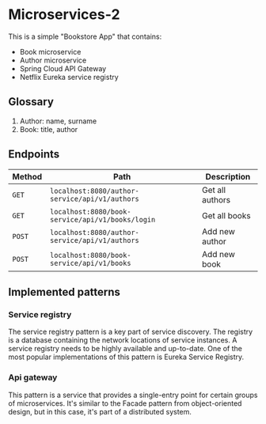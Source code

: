# Microservices-2
This is a simple "Bookstore App" that contains:
- Book microservice
- Author microservice
- Spring Cloud API Gateway
- Netflix Eureka service registry

## Glossary
1. Author: name, surname
2. Book: title, author

## Endpoints

| Method     | Path                                                 | Description     |
|------------|------------------------------------------------------|-----------------|
| ```GET```  | ```localhost:8080/author-service/api/v1/authors```   | Get all authors |
| ```GET```  | ```localhost:8080/book-service/api/v1/books/login``` | Get all books   |
| ```POST``` | ```localhost:8080/author-service/api/v1/authors```   | Add new author  |
| ```POST``` | ```localhost:8080/book-service/api/v1/books```       | Add new book    |

## Implemented patterns
### Service registry
The service registry pattern is a key part of service discovery. The registry is a database containing the network locations of service instances. A service registry needs to be highly available and up-to-date. One of the most popular implementations of this pattern is Eureka Service Registry.

### Api gateway
This pattern is a service that provides a single-entry point for certain groups of microservices. It's similar to the Facade pattern from object-oriented design, but in this case, it's part of a distributed system.
